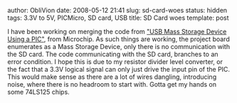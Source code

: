 author: ObliVion
date: 2008-05-12 21:41
slug: sd-card-woes
status: hidden
tags: 3.3V to 5V, PICMicro, SD card, USB
title: SD Card woes
template: post


I have been working on merging the code from ["USB Mass Storage Device
Using a
PIC"](http://www.microchip.com/stellent/idcplg?IdcService=SS_GET_PAGE&nodeId=1824&appnote=en024394),
from Microchip. As such things are working, the project board enumerates
as a Mass Storage Device, only there is no communication with the SD
card. The code communicating with the SD card, branches to an error
condition. I hope this is due to my resistor divider level converter, or
the fact that a 3.3V logical signal can only just drive the input pin of
the PIC. This would make sense as there are a lot of wires dangling,
introducing noise, where there is no headroom to start with. Gotta get
my hands on some 74LS125 chips.
